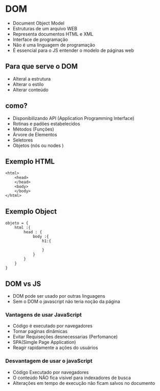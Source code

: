 # DOM

- Document Object Model
- Estruturas de um arquivo WEB
- Representa documentos HTML e XML
- Interface de programação
- Não é uma linguagem de programação
- É essencial para o JS entender o modelo de páginas web

## Para que serve o DOM
- Alteral a estrutura
- Alterar o estilo
- Alterar conteúdo

## como?
- Disponibilizando API (Application Programming Interface)
- Rotinas e padões estabelecidos
- Métodos (Funções)
- Árvore de Elementos
- Seletores
- Objetos (nós ou nodes )

## Exemplo HTML
````
<html>
    <head>
    </head>
    <body>
    </body>
</html>
````
## Exemplo Object

````
objeto = {
    html :{
        head : {
            body :{
                h1:{

                }
            }
        }
    }
}
````


## DOM vs JS
- DOM pode ser usado por outras linguagens
- Sem o DOM o javascript não teria noção da página

### Vantagens de usar JavaScript

- Código é executado por navegadores
- Tornar paginas dinâmicas
- Evitar Requiseções desnecessarias (Perfomance)
- SPA(Simgle Page Application)
- Reagir rapidamente a ações do usuários


### Desvantagem de usar o javaScript

- Código Executado por navegadores
- O conteúdo NÃO fica visivel para indexadores de busca
- Alterações em tempo de execução não ficam salvos no documento